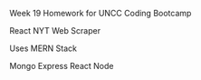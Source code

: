 Week 19 Homework for UNCC Coding Bootcamp

React NYT Web Scraper

Uses MERN Stack 

Mongo
Express
React
Node
